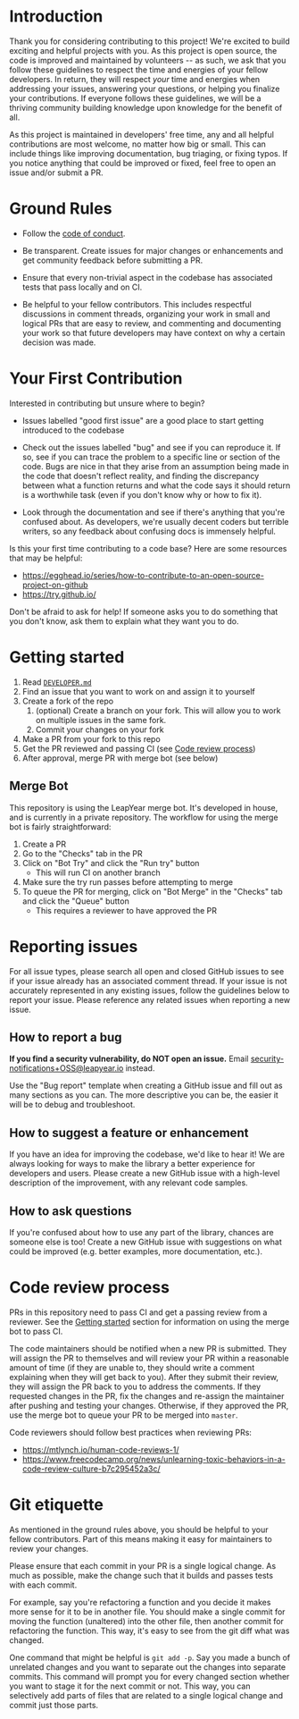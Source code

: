 # Introduction

Thank you for considering contributing to this project! We're excited to build
exciting and helpful projects with you. As this project is open source, the
code is improved and maintained by volunteers -- as such, we ask that you
follow these guidelines to respect the time and energies of your fellow
developers. In return, they will respect *your* time and energies when
addressing your issues, answering your questions, or helping you finalize your
contributions. If everyone follows these guidelines, we will be a thriving
community building knowledge upon knowledge for the benefit of all.

As this project is maintained in developers' free time, any and all helpful
contributions are most welcome, no matter how big or small. This can include
things like improving documentation, bug triaging, or fixing typos. If you
notice anything that could be improved or fixed, feel free to open an issue
and/or submit a PR.

# Ground Rules

* Follow the [code of conduct](CODE_OF_CONDUCT.md).

* Be transparent. Create issues for major changes or enhancements and get
  community feedback before submitting a PR.

* Ensure that every non-trivial aspect in the codebase has associated tests
  that pass locally and on CI.

* Be helpful to your fellow contributors. This includes respectful discussions
  in comment threads, organizing your work in small and logical PRs that are
  easy to review, and commenting and documenting your work so that future
  developers may have context on why a certain decision was made.

# Your First Contribution

Interested in contributing but unsure where to begin?

* Issues labelled "good first issue" are a good place to start getting
  introduced to the codebase

* Check out the issues labelled "bug" and see if you can reproduce it. If so,
  see if you can trace the problem to a specific line or section of the code.
  Bugs are nice in that they arise from an assumption being made in the code
  that doesn't reflect reality, and finding the discrepancy between what a
  function returns and what the code says it should return is a worthwhile task
  (even if you don't know why or how to fix it).

* Look through the documentation and see if there's anything that you're
  confused about. As developers, we're usually decent coders but terrible
  writers, so any feedback about confusing docs is immensely helpful.

Is this your first time contributing to a code base? Here are some resources
that may be helpful:

* https://egghead.io/series/how-to-contribute-to-an-open-source-project-on-github
* https://try.github.io/

Don't be afraid to ask for help! If someone asks you to do something that you
don't know, ask them to explain what they want you to do.

# Getting started

1. Read [`DEVELOPER.md`](DEVELOPER.md)
1. Find an issue that you want to work on and assign it to yourself
1. Create a fork of the repo
    1. (optional) Create a branch on your fork. This will allow you to work on
        multiple issues in the same fork.
    1. Commit your changes on your fork
1. Make a PR from your fork to this repo
1. Get the PR reviewed and passing CI
   (see [Code review process](#code-review-process))
1. After approval, merge PR with merge bot (see below)

## Merge Bot

This repository is using the LeapYear merge bot. It's developed in house, and
is currently in a private repository. The workflow for using the merge bot is
fairly straightforward:

1. Create a PR
1. Go to the "Checks" tab in the PR
1. Click on "Bot Try" and click the "Run try" button
    * This will run CI on another branch
1. Make sure the try run passes before attempting to merge
1. To queue the PR for merging, click on "Bot Merge" in the "Checks" tab and
   click the "Queue" button
    * This requires a reviewer to have approved the PR

# Reporting issues

For all issue types, please search all open and closed GitHub issues to see if
your issue already has an associated comment thread. If your issue is not
accurately represented in any existing issues, follow the guidelines below to
report your issue. Please reference any related issues when reporting a new
issue.

## How to report a bug

**If you find a security vulnerability, do NOT open an issue.** Email
security-notifications+OSS@leapyear.io instead.

Use the "Bug report" template when creating a GitHub issue and fill out as many
sections as you can. The more descriptive you can be, the easier it will be to
debug and troubleshoot.

## How to suggest a feature or enhancement

If you have an idea for improving the codebase, we'd like to hear it! We are
always looking for ways to make the library a better experience for developers
and users. Please create a new GitHub issue with a high-level description of
the improvement, with any relevant code samples.

## How to ask questions

If you're confused about how to use any part of the library, chances are
someone else is too! Create a new GitHub issue with suggestions on what could
be improved (e.g. better examples, more documentation, etc.).

# Code review process

PRs in this repository need to pass CI and get a passing review from a
reviewer. See the [Getting started](#getting-started) section for information
on using the merge bot to pass CI.

The code maintainers should be notified when a new PR is submitted. They will
assign the PR to themselves and will review your PR within a reasonable amount
of time (if they are unable to, they should write a comment explaining when
they will get back to you). After they submit their review, they will assign
the PR back to you to address the comments. If they requested changes in the
PR, fix the changes and re-assign the maintainer after pushing and testing your
changes. Otherwise, if they approved the PR, use the merge bot to queue your
PR to be merged into `master`.

Code reviewers should follow best practices when reviewing PRs:
* https://mtlynch.io/human-code-reviews-1/
* https://www.freecodecamp.org/news/unlearning-toxic-behaviors-in-a-code-review-culture-b7c295452a3c/

# Git etiquette

As mentioned in the ground rules above, you should be helpful to your fellow
contributors. Part of this means making it easy for maintainers to review your
changes.

Please ensure that each commit in your PR is a single logical change. As much
as possible, make the change such that it builds and passes tests with each
commit.

For example, say you're refactoring a function and you decide it makes more
sense for it to be in another file. You should make a single commit for moving
the function (unaltered) into the other file, then another commit for
refactoring the function. This way, it's easy to see from the git diff what
was changed.

One command that might be helpful is `git add -p`. Say you made a bunch of
unrelated changes and you want to separate out the changes into separate
commits. This command will prompt you for every changed section whether you
want to stage it for the next commit or not. This way, you can selectively add
parts of files that are related to a single logical change and commit just
those parts.